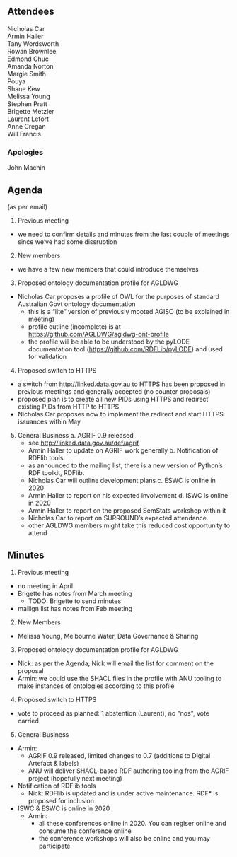 ## Attendees
Nicholas Car  
Armin Haller  
Tany Wordsworth  
Rowan Brownlee  
Edmond Chuc  
Amanda Norton  
Margie Smith  
Pouya  
Shane Kew  
Melissa Young  
Stephen Pratt  
Brigette Metzler  
Laurent Lefort  
Anne Cregan  
Will Francis  


### Apologies
John Machin


## Agenda
(as per email)

1. Previous meeting
  - we need to confirm details and minutes from the last couple of meetings since we’ve had some dissruption

2. New members
 - we have a few new members that could introduce themselves

3. Proposed ontology documentation profile for AGLDWG
  - Nicholas Car proposes a profile of OWL for the purposes of standard Australian Govt ontology documentation
    - this is a “lite” version of previously mooted AGISO (to be explained in meeting)
    - profile outline (incomplete) is at https://github.com/AGLDWG/agldwg-ont-profile
    - the profile will be able to be understood by the pyLODE documentation tool (https://github.com/RDFLib/pyLODE) and used for validation

4. Proposed switch to HTTPS
  - a switch from http://linked.data.gov.au to HTTPS has been proposed in previous meetings and generally accepted (no counter proposals)
  - proposed plan is to create all new PIDs using HTTPS and redirect existing PIDs from HTTP to HTTPS
  - Nicholas Car proposes now to implement the redirect and start HTTPS issuances within May

5. General Business
  a. AGRIF 0.9 released
   - see http://linked.data.gov.au/def/agrif
   - Armin Haller to update on AGRIF work generally
  b. Notification of RDFlib tools
    - as announced to the mailing list, there is a new version of Python’s RDF toolkit, RDFlib. 
    - Nicholas Car will outline development plans
  c. ESWC is online in 2020
    - Armin Haller to report on his expected involvement
  d. ISWC is online in 2020
    - Armin Haller to report on the proposed SemStats workshop within it
    - Nicholas Car to report on SURROUND’s expected attendance
    - other AGLDWG members might take this reduced cost opportunity to attend 
    

## Minutes
1. Previous meeting
  - no meeting in April
  - Brigette has notes from March meeting
    - TODO: Brigette to send minutes
  - mailign list has notes from Feb meeting
  
2. New Members
  - Melissa Young, Melbourne Water, Data Governance & Sharing

3. Proposed ontology documentation profile for AGLDWG
  - Nick: as per the Agenda, Nick will email the list for comment on the proposal
  - Armin: we could use the SHACL files in the profile with ANU tooling to make instances of ontologies according to this profile
  
4. Proposed switch to HTTPS
  - vote to proceed as planned: 1 abstention (Laurent), no "nos", vote carried
  
5. General Business
  - Armin: 
    - AGRIF 0.9 released, limited changes to 0.7 (additions to Digital Artefact & labels)
    - ANU will deliver SHACL-based RDF authoring tooling from the AGRIF project (hopefully next meeting)
  - Notification of RDFlib tools
    - Nick: RDFlib is updated and is under active maintenance. RDF* is proposed for inclusion
  - ISWC & ESWC is online in 2020
    - Armin: 
      - all these conferences online in 2020. You can regiser online and consume the conference online
      - the conference workshops will also be online and you may participate
  
  
